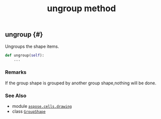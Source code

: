 ﻿---
title: ungroup method
second_title: Aspose.Cells for Python via .NET API References
description: 
type: docs
weight: 250
url: /aspose.cells.drawing/groupshape/ungroup/
is_root: false
---

## ungroup {#}

Ungroups the shape items.



```python
def ungroup(self):
    ...
```


### Remarks

If the group shape is grouped by another group shape,nothing will be done.


### See Also
* module [`aspose.cells.drawing`](../../)
* class [`GroupShape`](/cells/python-net/aspose.cells.drawing/groupshape)
